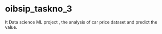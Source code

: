# oibsip_taskno_3
It Data science ML project , the analysis of car price dataset and predict the value.
